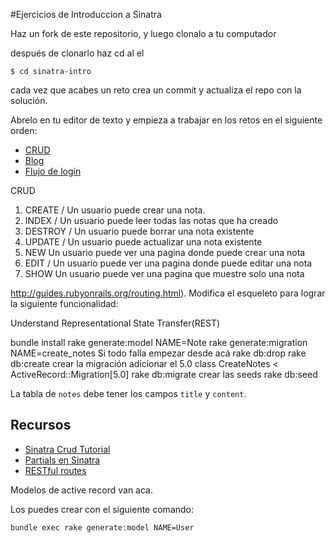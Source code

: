 #Ejercicios de Introduccion a Sinatra

Haz un fork de este repositorio, y luego clonalo a tu computador

después de clonarlo haz cd al el

```shell
$ cd sinatra-intro
```

cada vez que acabes un reto crea un commit y actualiza el repo con la solución.

Abrelo en tu editor de texto y empieza a trabajar en los retos en el siguiente orden:

- [CRUD](./challenges/1-CRUD)
- [Blog](./challenges/2-blog)
- [Flujo de login](./challenges/3-Authentication)

CRUD

1. CREATE / Un usuario puede crear una nota.
2. INDEX / Un usuario puede leer todas las notas que ha creado
3. DESTROY / Un usuario puede borrar una nota existente
4. UPDATE / Un usuario puede actualizar una nota existente
5. NEW Un usuario puede ver una pagina donde puede crear una nota
6. EDIT / Un usuario puede ver una pagina donde puede editar una nota
7. SHOW Un usuario puede ver una pagina que muestre solo una nota

http://guides.rubyonrails.org/routing.html). Modifica el esqueleto para lograr la siguiente funcionalidad:


Understand Representational State Transfer(REST)

bundle install
rake generate:model NAME=Note
rake generate:migration NAME=create_notes
Si todo falla empezar desde acá
rake db:drop
rake db:create
crear la migración
adicionar el 5.0 class CreateNotes < ActiveRecord::Migration[5.0]
rake db:migrate
crear las seeds
rake db:seed


La tabla de `notes` debe tener los campos `title` y `content`.


## Recursos

* [Sinatra Crud Tutorial](http://net.tutsplus.com/tutorials/ruby/singing-with-sinatra/)
* [Partials en Sinatra](http://www.sinatrarb.com/faq.html#partials)
* [RESTful routes](http://guides.rubyonrails.org/routing.html)

Modelos de active record van aca.

Los puedes crear con el siguiente comando:

`bundle exec rake generate:model NAME=User`


